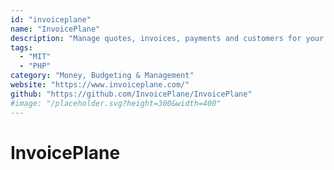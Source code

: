 ```yaml
---
id: "invoiceplane"
name: "InvoicePlane"
description: "Manage quotes, invoices, payments and customers for your small business."
tags:
  - "MIT"
  - "PHP"
category: "Money, Budgeting & Management"
website: "https://www.invoiceplane.com/"
github: "https://github.com/InvoicePlane/InvoicePlane"
#image: "/placeholder.svg?height=300&width=400"
---
```


# InvoicePlane

